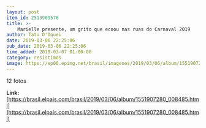 ```yaml
---
layout: post
item_id: 2513909576
title: >-
    Marielle presente, um grito que ecoou nas ruas do Carnaval 2019
author: Tatu D'Oquei
date: 2019-03-06 22:25:06
pub_date: 2019-03-06 22:25:06
time_added: 2019-03-07 01:00:00
category: resistimos
image: https://ep00.epimg.net/brasil/imagenes/2019/03/06/album/1551907280_008485_1551907659_rrss_normal.jpg
---
```


12 fotos

**Link:** [https://brasil.elpais.com/brasil/2019/03/06/album/1551907280_008485.html](https://brasil.elpais.com/brasil/2019/03/06/album/1551907280_008485.html)

